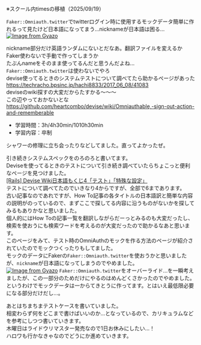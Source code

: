 ※スクール内timesの移植（2025/09/19）

`Faker::Omniauth.twitter`でtwitterログイン時に使用するモックデータ簡単に作れるって見たけど日本語になってまう…nicknameが日本語は困る…  
[![Image from Gyazo](https://i.gyazo.com/68ca54888345df73e4944e20e54e590f.png)](https://gyazo.com/68ca54888345df73e4944e20e54e590f)

nickname部分だけ英語ランダムにないとだなあ。翻訳ファイルを変えるかFaker使わないで手動で作ってしまうか  
たぶんnameをそのまま使ってるんだと思うんだよね…  
`Faker::Omniauth.twitter`は使わないでやろ  
devise使ってるときのシステムテストについて調べてたら助かるページがあった  
https://techracho.bpsinc.jp/hachi8833/2017_06_08/41083  
deviseのwiki探すの大変だからたすかる～～～  
この辺やっておかないとな  
https://github.com/heartcombo/devise/wiki/Omniauthable,-sign-out-action-and-rememberable  

- 学習時間：3h/4h30min/1010h30min
- 学習内容：卒制

シャワーの修理に立ち会ったりなどしてました。直ってよかったぜ。  

引き続きシステムスペックをのろのろと書いてます。  
Deviseを使ってるときのテストについて引き続き調べていたらちょこっと便利なページを見つけました。  
[\[Rails\] Devise Wiki日本語もくじ4「テスト」「特殊な設定」](https://techracho.bpsinc.jp/hachi8833/2017_06_08/41083)  
テストについて調べてたのでいきなり4からですが、全部で6まであります。  
古い記事なのであれですが、How To記事の各タイトルの日本語訳と簡単な内容の説明がのっているので、まずここで探してる内容に沿うものがないかを探してみるもありかなと思いました。  
個人的にはHow Toの記事一覧を翻訳しながらだーっとみるのも大変だったし、検索を使おうにも検索ワードを考えるのが大変だったので助かるなあと思います。  
このページをみて、テスト時のOmniAuthのモックを作る方法のページが紹介されていたのでモックつくったりもしてました。  
モックのデータにFakerの`Faker::Omniauth.twitter`を使おうかと思いましたが、`nickname`が日本語になってしまうのでやめました。  
[![Image from Gyazo](https://i.gyazo.com/68ca54888345df73e4944e20e54e590f.png)](https://gyazo.com/68ca54888345df73e4944e20e54e590f)
`Faker::Omniauth.twitter`をオーバーライド…を一瞬考えましたが、この一部分のためだけにやるのはめんどくさかったのでやめました。  
というわけでモックデータは一からてきとうに作ってます。とはいえ最低限必要になる部分だけだし…。  

あとはちまちまテストケースを書いていました。  
相変わらず何をどこまで書けばいいのか…となっているので、カリキュラムなどを参考にしつつ書いていきます。  
木曜日はライドウリマスター発売なので1日お休みにしたい…！  
ハロワも行かなきゃなのでどうにか進めていきます。

